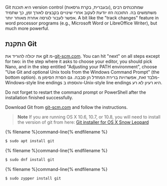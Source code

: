 Git היא תוכנת version control (ובעברית, בקרת גרסאות), שמתכנתים רבים משתמשים בה. התוכנה הזו יודעת לעקוב אחרי שינויים בקבצים לאורך זמן, כך שתמיד אפשר לעבור לגרסה אחרת מאוחר יותר. A bit like the "track changes" feature in word processor programs (e.g., Microsoft Word or LibreOffice Writer), but much more powerful.

## התקנת Git

<!--sec data-title="Installing Git: Windows" data-id="git_install_windows"
data-collapse=true ces-->

את יכולה להוריד את git מ-[git-scm.com](https://git-scm.com/). You can hit "next" on all steps except for two: in the step where it asks to choose your editor, you should pick Nano, and in the step entitled "Adjusting your PATH environment", choose "Use Git and optional Unix tools from the Windows Command Prompt" (the bottom option). מלבד זאת, אפשרויות ברירת המחדל הן סבבה. גם הסרת הסימון מ-Windows-style line endings והוספתו ב-Unix-style line endings היא רעיון לא רע.

Do not forget to restart the command prompt or PowerShell after the installation finished successfully. <!--endsec-->

<!--sec data-title="Installing Git: OS X" data-id="git_install_OSX"
data-collapse=true ces-->

Download Git from [git-scm.com](https://git-scm.com/) and follow the instructions.

> **Note** If you are running OS X 10.6, 10.7, or 10.8, you will need to install the version of git from here: [Git installer for OS X Snow Leopard](https://sourceforge.net/projects/git-osx-installer/files/git-2.3.5-intel-universal-snow-leopard.dmg/download)

<!--endsec-->

<!--sec data-title="Installing Git: Debian or Ubuntu" data-id="git_install_debian_ubuntu"
data-collapse=true ces-->

{% filename %}command-line{% endfilename %}

```bash
$ sudo apt install git
```

<!--endsec-->

<!--sec data-title="Installing Git: Fedora" data-id="git_install_fedora"
data-collapse=true ces-->

{% filename %}command-line{% endfilename %}

```bash
$ sudo dnf install git
```

<!--endsec-->

<!--sec data-title="Installing Git: openSUSE" data-id="git_install_openSUSE"
data-collapse=true ces-->

{% filename %}command-line{% endfilename %}

```bash
$ sudo zypper install git
```

<!--endsec-->